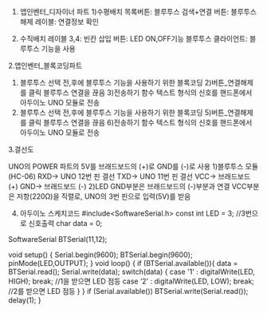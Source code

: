 1. 앱인벤터_디자이너 파트
1)수평배치
목록버튼: 블루투스 검색+연결
버튼: 블루투스 해제
레이블: 연결정보 확인
2) 수직배치
레이블 3,4: 빈칸 삽입
버튼: LED ON,OFF기능
블루투스 클라이언트:
블루투스 기능을 사용

2.앱인벤터_블록코딩파트
1) 블루투스 선택 전,후에
블루투스 기능을
사용하기 위한 블록코딩
2)버튼_연결해제를 클릭
블루투스 연결을 끊음
3)전송하기 함수
텍스트 형식의 신호를
핸드폰에서 아두이노 UNO 모듈로 전송
4) 블루투스 선택 전,후에
블루투스 기능을
사용하기 위한 블록코딩
5)버튼_연결해제를 클릭
블루투스 연결을 끊음
6)전송하기 함수
텍스트 형식의 신호를
핸드폰에서 아두이노
UNO 모듈로 전송

3.결선도

UNO의 POWER 파트의
5V를 브래드보드의 (+)로
GND를 (-)로 사용
1)블루투스 모듈(HC-06)
RXD-> UNO 12번 핀 결선
TXD-> UNO 11번 핀 결선
VCC-> 브래드보드 (+)
GND-> 브래드보드 (-)
2)LED
GND부분은 브래드보드의
(-)부분과 연결
VCC부분은 저항(220Ω)을
직렬로, UNO의 3번 핀으로
입력(5V)를 받음

4. 아두이노 스케치코드
#include<SoftwareSerial.h>
const int LED = 3;	//3번으로 신호출력
char data = 0;

SoftwareSerial BTSerial(11,12);

void setup() {
Serial.begin(9600);
BTSerial.begin(9600);
pinMode(LED,OUTPUT);
}
void loop() {
if (BTSerial.available()){
data = BTSerial.read();
Serial.write(data);
switch(data)
{
 case '1' : digitalWrite(LED, HIGH); break; 
//1을 받으면 LED 점등
 case ‘2' : digitalWrite(LED, LOW); break;
//2를 받으면 LED 점등
}
}
if (Serial.available())
 BTSerial.write(Serial.read());
delay(1);
}
